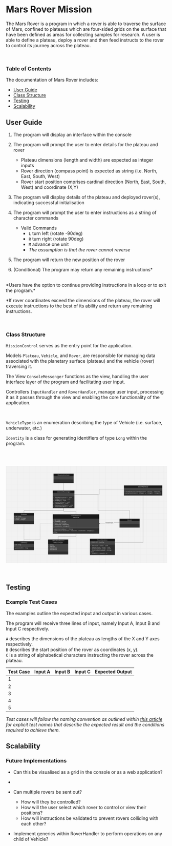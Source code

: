 # Mars Rover Mission

The Mars Rover is a program in which a rover is able to traverse the surface of Mars, confined to plateaus which are four-sided grids on the surface that have been defined as areas for collecting samples for research.
A user is able to define a plateau, deploy a rover and then feed instructs to the rover to control its journey across the plateau.

<br/>

### Table of Contents
The documentation of Mars Rover includes:

<u>

- [User Guide](#user-guide)
- [Class Structure](#class-structure)
- [Testing](#example-test-cases)
- [Scalability](#future-implementations)

</u>

## User Guide
1. The program will display an interface within the console

2. The program will prompt the user to enter details for the plateau and rover
   - Plateau dimensions (length and width) are expected as integer inputs
   - Rover direction (compass point) is expected as string (i.e. North, East, South, West)
   - Rover start position comprises cardinal direction (North, East, South, West) and coordinate (X,Y)

3. The program will display details of the plateau and deployed rover(s), indicating successful initialisation

4. The program will prompt the user to enter instructions as a string of character commands
   - Valid Commands
     - `L` turn left (rotate -90deg)
     - `R` turn right (rotate 90deg)
     - `M` advance one unit
     - *The assumption is that the rover cannot reverse*

5. The program will return the new position of the rover

6. (Conditional) The program may return any remaining instructions*
<br/>
*Users have the option to continue providing instructions in a loop or to exit the program.*

*If rover coordinates exceed the dimensions of the plateau, the rover will execute instructions to the best of its ability and return any remaining instructions.

<br/>

### Class Structure
`MissionControl` serves as the entry point for the application.

Models `Plateau`, `Vehicle`, and `Rover`, are responsible for managing data associated with the planetary surface (plateau) and the vehicle (rover) traversing it.
<br/>

The View `ConsoleMessenger` functions as the view, handling the user interface layer of the program and facilitating user input.
<br/>

Controllers `InputHandler` and `RoverHandler`, manage user input, processing it as it passes through the view and enabling the core functionality of the application.

<br/>

`VehicleType` is an enumeration describing the type of Vehicle (i.e. surface, underwater, etc.)

`Identity` is a class for generating identifiers of type `Long` within the program.

<br/>
<br/>

![UML Diagram](Assets/Mars-Rover-UML.png)

<br/>

## Testing
### Example Test Cases

The examples outline the expected input and output in various cases.

The program will receive three lines of input, namely Input A, Input B and Input C respectively.

`A` describes the dimensions of the plateau as lengths of the X and Y axes respectively. <br/>
`B` describes the start position of the rover as coordinates (x, y). <br/>
`C` is a string of alphabetical characters instructing the rover across the plateau. <br/>


| Test Case | Input A | Input B | Input C | Expected Output |
|-----------|---------|---------|---------|-----------------|
| 1         |         |         |         |                 |
| 2         |         |         |         |                 |
| 3         |         |         |         |                 |
| 4         |         |         |         |                 |
| 5         |         |         |         |                 |

*Test cases will follow the naming convention as outlined within [this article](https://www.softwaretestingmagazine.com/knowledge/how-to-choose-the-right-name-for-unit-tests/) for explicit test names that describe the expected result and the conditions required to achieve them.*


## Scalability
### Future Implementations

- Can this be visualised as a grid in the console or as a web application?
- 
- Can multiple rovers be sent out?
  - How will they be controlled?
  - How will the user select which rover to control or view their positions?
  - How will instructions be validated to prevent rovers colliding with each other?

- Implement generics within RoverHandler to perform operations on any child of Vehicle?